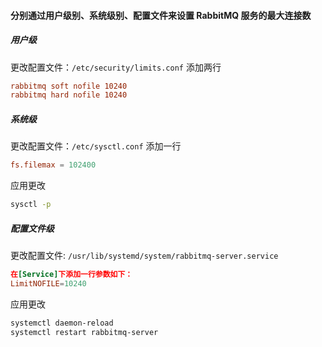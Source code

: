 #### 分别通过用户级别、系统级别、配置文件来设置 RabbitMQ 服务的最大连接数

##### 用户级

更改配置文件：`/etc/security/limits.conf` 添加两行

```conf
rabbitmq soft nofile 10240
rabbitmq hard nofile 10240
```

##### 系统级

更改配置文件：`/etc/sysctl.conf` 添加一行
```conf
fs.filemax = 102400
```
应用更改
```bash
sysctl -p
```

##### 配置文件级

更改配置文件: `/usr/lib/systemd/system/rabbitmq-server.service`
```conf
在[Service]下添加一行参数如下：
LimitNOFILE=10240
```

应用更改
```bash
systemctl daemon-reload
systemctl restart rabbitmq-server
```

